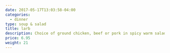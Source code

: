```yaml
---
date: 2017-05-17T13:03:58-04:00
categories:
  - dinner
type: soup & salad
title: larb
description: Choice of ground chicken, beef or pork in spicy warm salad tossed with shallot, green onion, cilantro, roast rice power
price: 6.95
weight: 21
---
```

